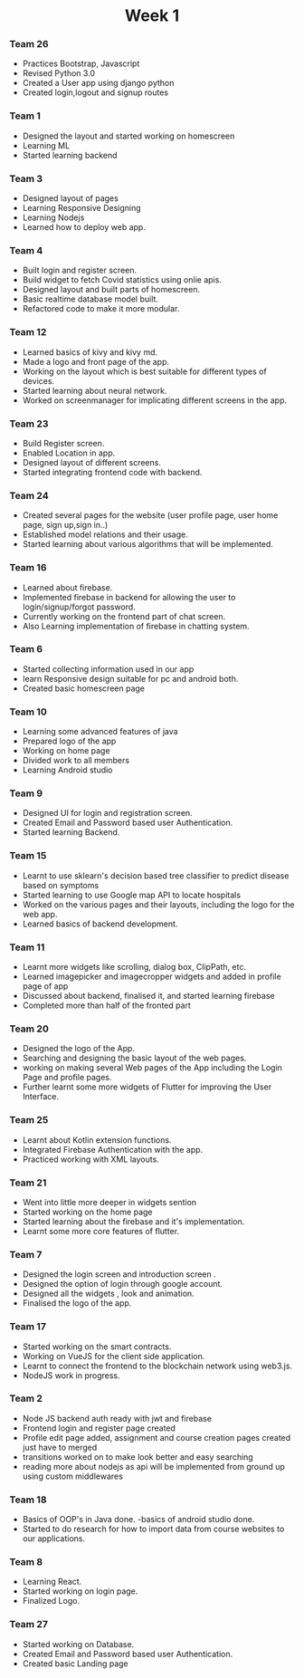 <h1 align="center">Week 1</h1>

### Team 26
- Practices Bootstrap, Javascript
- Revised Python 3.0
- Created a User app using django python
- Created login,logout and signup routes
### Team 1

- Designed the layout and started working on homescreen
- Learning ML
- Started learning backend

### Team 3

- Designed layout of pages
- Learning Responsive Designing
- Learning Nodejs
- Learned how to deploy web app.

### Team 4
- Built login and register screen.
- Build widget to fetch Covid statistics using onlie apis.
- Designed layout and built parts of homescreen.
- Basic realtime database model built.
- Refactored code to make it more modular.

### Team 12

- Learned basics of kivy and kivy md.
- Made a logo and front page of the app.
- Working on the layout which is best suitable for different types of devices.
- Started learning about neural network.
- Worked on screenmanager for implicating different screens in the app.

### Team 23
- Build Register screen.
- Enabled Location in app.
- Designed layout of different screens.
- Started integrating frontend code with backend.

### Team 24

- Created several pages for the website (user profile page, user home page, sign up,sign in..)
- Established model relations and their usage.
- Started learning about various algorithms that will be implemented.

### Team 16

- Learned about firebase.
- Implemented firebase in backend for allowing the user to login/signup/forgot password.
- Currently working on the frontend part of chat screen.
- Also Learning implementation of firebase in chatting system.

### Team 6
- Started collecting information used in our app
- learn Responsive design suitable for pc and android both.
- Created basic homescreen page

### Team 10
- Learning some advanced features of java  
- Prepared logo of the app
- Working on home page 
- Divided work to all members
- Learning Android studio

### Team 9
- Designed UI for login and registration screen.
- Created Email and Password based user Authentication.
- Started learning Backend.

### Team 15
- Learnt to use sklearn's decision based tree classifier to predict disease based on symptoms
- Started learning to use Google map API to locate hospitals
- Worked on the various pages and their layouts, including the logo for the web app.
- Learned basics of backend development.

### Team 11
- Learnt more widgets like scrolling, dialog box, ClipPath, etc.
- Learned imagepicker and imagecropper widgets and added in profile page of app
- Discussed about backend, finalised it, and started learning firebase
- Completed more than half of the fronted part

### Team 20
- Designed the logo of the App.
- Searching and designing the basic layout of the web pages.
- working on making several Web pages of the App including the Login Page and profile pages.
- Further learnt some more widgets of Flutter for improving the User Interface.

### Team 25
- Learnt about Kotlin extension functions.
- Integrated Firebase Authentication with the app.
- Practiced working with XML layouts.

### Team 21
- Went into little more deeper in widgets sention
- Started working on the home page
- Started learning about the firebase and it's implementation.
- Learnt some more core features of flutter.

### Team 7
- Designed the login screen and introduction screen .
- Designed the option of login through google account.
- Designed all the widgets , look and animation.
- Finalised the logo of the app.

### Team 17
- Started working on the smart contracts.
- Working on VueJS for the client side application.
- Learnt to connect the frontend to the blockchain network using web3.js.
- NodeJS work in progress.

### Team 2

- Node JS backend auth ready with jwt and firebase
- Frontend login and register page created
- Profile edit page added, assignment and course creation pages created just have to merged
- transitions worked on to make look better and easy searching
- reading more about nodejs as api will be implemented from ground up using custom middlewares
### Team 18
- Basics of OOP's in Java done.
-basics of android studio done.
- Started to do research for how to import data from course websites to our applications.

### Team 8

- Learning React.
- Started working on login page.
- Finalized Logo.

### Team 27
- Started working on Database.
- Created Email and Password based user Authentication.
- Created basic Landing page